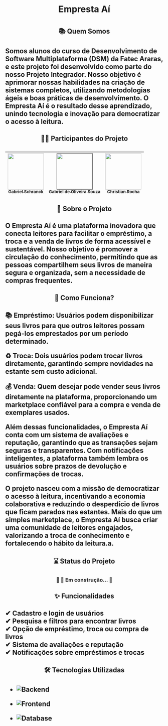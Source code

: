 <h1 align="center"> Empresta Aí <h1>

<h2 align="center">📚 Quem Somos<h2>

Somos alunos do curso de Desenvolvimento de Software Multiplataforma (DSM) da Fatec Araras, e este projeto foi desenvolvido como parte do nosso Projeto Integrador. Nosso objetivo é aprimorar nossas habilidades na criação de sistemas completos, utilizando metodologias ágeis e boas práticas de desenvolvimento. O Empresta Aí é o resultado desse aprendizado, unindo tecnologia e inovação para democratizar o acesso à leitura.

<h2 align="center">👨‍💻 Participantes do Projeto<h2>

<div align="center">

| [<img loading="lazy" src="https://avatars.githubusercontent.com/u/147005428?v=4" width=115><br><sub>Gabriel Schranck</sub>](https://github.com/GabrielSchranck) |  [<img loading="lazy" src="https://avatars.githubusercontent.com/u/143122763?s=400&u=636c7174ee26a4a8eb778a3cd2d04acc5838f386&v=4" width=115><br><sub>Gabriel de Oliveira Souza</sub>]() |  [<img loading="lazy" src="https://avatars.githubusercontent.com/u/142688371?v=4" width=115><br><sub>Christian Rocha</sub>](https://github.com/ChristianSRocha) |
| :---: | :---: | :---: |

</div>






<h2 align="center"> 📖 Sobre o Projeto<h2>

O Empresta Aí é uma plataforma inovadora que conecta leitores para facilitar o empréstimo, a troca e a venda de livros de forma acessível e sustentável. Nosso objetivo é promover a circulação do conhecimento, permitindo que as pessoas compartilhem seus livros de maneira segura e organizada, sem a necessidade de compras frequentes.

<h2 align="center">🔹 Como Funciona?<h2>

📚 Empréstimo: Usuários podem disponibilizar seus livros para que outros leitores possam pegá-los emprestados por um período determinado.<br>

♻️ Troca: Dois usuários podem trocar livros diretamente, garantindo sempre novidades na estante sem custo adicional.<br>

💰 Venda: Quem desejar pode vender seus livros diretamente na plataforma, proporcionando um marketplace confiável para a compra e venda de exemplares usados.<br>


Além dessas funcionalidades, o Empresta Aí conta com um sistema de avaliações e reputação, garantindo que as transações sejam seguras e transparentes. Com notificações inteligentes, a plataforma também lembra os usuários sobre prazos de devolução e confirmações de trocas.<br>

O projeto nasceu com a missão de democratizar o acesso à leitura, incentivando a economia colaborativa e reduzindo o desperdício de livros que ficam parados nas estantes. Mais do que um simples marketplace, o Empresta Aí busca criar uma comunidade de leitores engajados, valorizando a troca de conhecimento e fortalecendo o hábito da leitura.a.

<h2 align="center"> ⌛ Status do Projeto <h2>
  
  <h3 align="center"> 
	🚧  🚀 Em construção...  🚧
  <h3>
  

<h2 align="center">✨ Funcionalidades<h2>

✔ Cadastro e login de usuários<br>
✔ Pesquisa e filtros para encontrar livros<br>
✔ Opção de empréstimo, troca ou compra de livros<br>
✔ Sistema de avaliações e reputação<br>
✔ Notificações sobre empréstimos e trocas<br>

<h2 align="center">🛠 Tecnologias Utilizadas<h2>

- ![Backend](https://img.shields.io/badge/Backend-.NET%20Core%20Web%20API-blue)
  
- ![Frontend](https://img.shields.io/badge/Frontend-Angular%20with%20Tailwind%20CSS-blue)

- ![Database](https://img.shields.io/badge/Database-SQL%20Server-blue)

